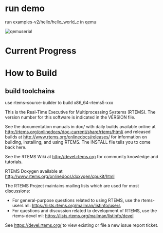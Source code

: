 # run demo
run examples-v2/hello/hello_world_c in qemu

![qemuserial](https://github.com/mzeric/rtems-x86_64/raw/master/doc/qemu_serial.png)


# Current Progress

# How to Build

## build toolchains
use rtems-source-builder to build x86_64-rtems5-xxx


This is the Real-Time Executive for Multiprocessing Systems (RTEMS).
The version number for this software is indicated in the VERSION file.

See the documentation manuals in doc/ with daily builds available online at
http://rtems.org/onlinedocs/doc-current/share/rtems/html/ and released builds
at http://www.rtems.org/onlinedocs/releases/ for information on building,
installing, and using RTEMS. The INSTALL file tells you to come back here.

See the RTEMS Wiki at http://devel.rtems.org for community knowledge and
tutorials.

RTEMS Doxygen available at http://www.rtems.org/onlinedocs/doxygen/cpukit/html

The RTEMS Project maintains mailing lists which are used for most
discussions:

* For general-purpose questions related to using RTEMS, use the
  rtems-users ml: https://lists.rtems.org/mailman/listinfo/users
* For questions and discussion related to development of RTEMS, use the
  rtems-devel ml: https://lists.rtems.org/mailman/listinfo/devel

See https://devel.rtems.org/ to view existing or file a new issue
report ticket.

